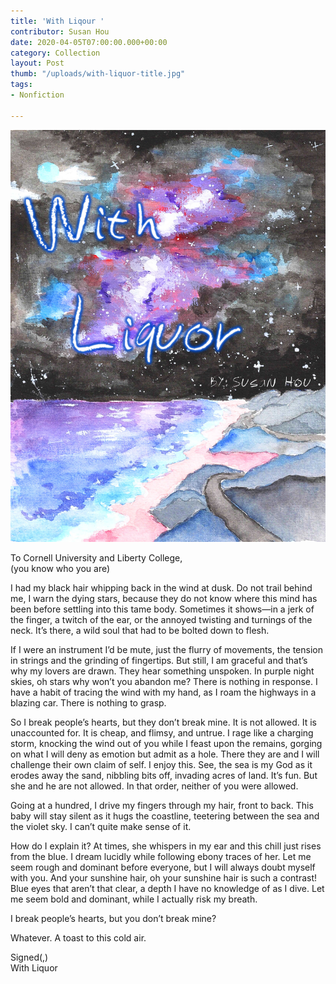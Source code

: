 ```yaml
---
title: 'With Liqour '
contributor: Susan Hou
date: 2020-04-05T07:00:00.000+00:00
category: Collection
layout: Post
thumb: "/uploads/with-liquor-title.jpg"
tags:
- Nonfiction

---
```

![](/uploads/with-liquor-title.jpg)

To Cornell University and Liberty College,<br>(you know who you are)

I had my black hair whipping back in the wind at dusk. Do not trail behind me, I warn the dying stars, because they do not know where this mind has been before settling into this tame body. Sometimes it shows—in a jerk of the finger, a twitch of the ear, or the annoyed twisting and turnings of the neck. It’s there, a wild soul that had to be bolted down to flesh.

If I were an instrument I’d be mute, just the flurry of movements, the tension in strings and the grinding of fingertips. But still, I am graceful and that’s why my lovers are drawn. They hear something unspoken. In purple night skies, oh stars why won’t you abandon me? There is nothing in response. I have a habit of tracing the wind with my hand, as I roam the highways in a blazing car. There is nothing to grasp.

So I break people’s hearts, but they don’t break mine. It is not allowed. It is unaccounted for. It is cheap, and flimsy, and untrue. I rage like a charging storm, knocking the wind out of you while I feast upon the remains, gorging on what I will deny as emotion but admit as a hole. There they are and I will challenge their own claim of self. I enjoy this. See, the sea is my God as it erodes away the sand, nibbling bits off, invading acres of land. It’s fun. But she and he are not allowed. In that order, neither of you were allowed.

Going at a hundred, I drive my fingers through my hair, front to back. This baby will stay silent as it hugs the coastline, teetering between the sea and the violet sky. I can’t quite make sense of it.

How do I explain it? At times, she whispers in my ear and this chill just rises from the blue. I dream lucidly while following ebony traces of her. Let me seem rough and dominant before everyone, but I will always doubt myself with you. And your sunshine hair, oh your sunshine hair is such a contrast! Blue eyes that aren’t that clear, a depth I have no knowledge of as I dive. Let me seem bold and dominant, while I actually risk my breath.

I break people’s hearts, but you don’t break mine?

Whatever. A toast to this cold air.

Signed(,)<br>With Liquor